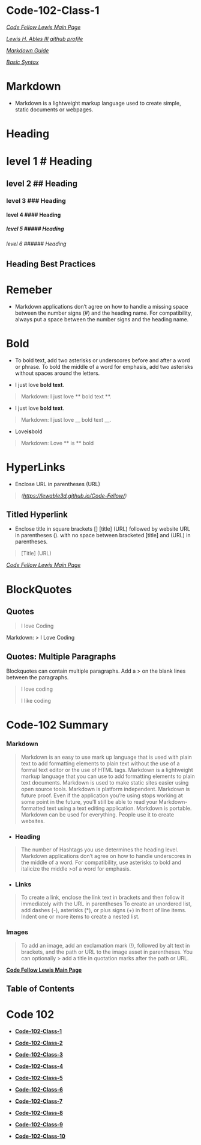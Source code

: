 # Code-102-Class-1   

*[Code Fellow Lewis Main Page](https://lewable3d.github.io/Reading-Notes/)*       

*[Lewis H. Ables III github profile](https://github.com/Lewable3d)*

*[Markdown Guide](https://www.markdownguide.org/getting-started/)*        

*[Basic Syntax](https://www.markdownguide.org/basic-syntax/)*

# Markdown 

* Markdown is a lightweight markup language used to create simple, static documents or webpages.

# Heading 

# level 1                     # Heading

## level 2                   ## Heading 

### level 3                 ### Heading 

#### level 4               #### Heading 

##### level 5             ##### Heading 

###### level 6           ###### Heading 

## Heading Best Practices

# Remeber

* Markdown applications don’t agree on how to handle a missing space between the number signs (#) and the heading name. For compatibility, 
always put a space between the number signs and the heading name.

# Bold

* To bold text, add two asterisks or underscores before and after a word or phrase. To bold the middle of a word for emphasis, add two asterisks without spaces around the letters.

- I just love **bold text**.

> Markdown: I just love ** bold text **.

- I just love __bold text__.

> Markdown: I just love __ bold text __.

- Love**is**bold 

> Markdown: Love ** is ** bold

# HyperLinks

- Enclose URL in parentheses (URL)

> *(https://lewable3d.github.io/Code-Fellow/)*

## Titled Hyperlink

- Enclose title in square brackets [] [title] (URL) followed by website URL in parentheses (). with no space between bracketed [title] and (URL) in parentheses.

> [Title] (URL)

*[Code Fellow Lewis Main Page](https://lewable3d.github.io/Reading-Notes/)*

# BlockQuotes

## Quotes
 
 >I love Coding

   Markdown:   > I Love Coding
   
## Quotes: Multiple Paragraphs
Blockquotes can contain multiple paragraphs. Add a > on the blank lines between the paragraphs.

> I love coding
> 
> I like coding

# Code-102 Summary

### Markdown
  
> Markdown is an easy to use mark up language that is used with plain text to add formatting elements to plain text without the use of a formal text editor 
>or the use of HTML tags. Markdown is a lightweight markup language that you can use to add formatting elements to plain text documents.
>Markdown is used to make static sites easier using open source tools. Markdown is platform independent. Markdown is future proof. Even if the application 
>you’re using stops working at some point in the future, you’ll still be able to read your Markdown-formatted text using a text editing application. 
>Markdown is portable. Markdown can be used for everything. People use it to create websites.

- ### Heading 

>The number of Hashtags you use determines the heading level. 
>Markdown applications don’t agree on how to handle underscores in the middle of a word. For compatibility, use asterisks to bold and italicize the middle >of a word for emphasis.

- ### Links

>To create a link, enclose the link text in brackets and then follow it immediately with the URL in parentheses 
>To create an unordered list, add dashes (-), asterisks (*), or plus signs (+) in front of line items. Indent one or more items to create a nested list.

### Images

>To add an image, add an exclamation mark (!), followed by alt text in brackets, and the path or URL to the image asset in parentheses. You can optionally >
>add a title in quotation marks after the path or URL.

 **[Code Fellow Lewis Main Page](https://lewable3d.github.io/Reading-Notes/)**

## Table of Contents

# Code 102

- **[Code-102-Class-1](https://lewable3d.github.io/Reading-Notes/102-Class-01)**

- **[Code-102-Class-2](https://lewable3d.github.io/Reading-Notes/102-Class-02)**

- **[Code-102-Class-3](https://lewable3d.github.io/Reading-Notes/102-Class-03)**

- **[Code-102-Class-4](https://lewable3d.github.io/Reading-Notes/102-Class-04)**

- **[Code-102-Class-5](https://lewable3d.github.io/Reading-Notes/102-Class-05)**

- **[Code-102-Class-6](https://lewable3d.github.io/Reading-Notes/102-Class-06)**

- **[Code-102-Class-7](https://lewable3d.github.io/Reading-Notes/102-Class-07)**

- **[Code-102-Class-8](https://lewable3d.github.io/Reading-Notes/102-Class-08)**

- **[Code-102-Class-9](https://lewable3d.github.io/Reading-Notes/102-Class-09)**

- **[Code-102-Class-10](https://lewable3d.github.io/Reading-Notes/102-Class-10)**
